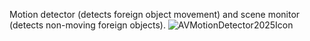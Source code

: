 Motion detector (detects foreign object movement) and scene monitor (detects non-moving foreign objects).
![AVMotionDetector2025Icon](https://github.com/user-attachments/assets/9790991e-94ba-4748-9ba7-e60d4443e02c)

